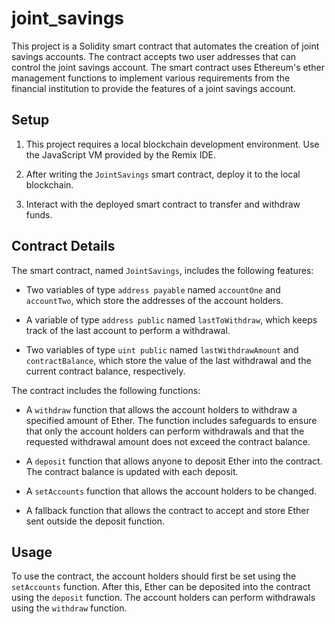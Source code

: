 # joint_savings

This project is a Solidity smart contract that automates the creation of joint savings accounts. The contract accepts two user addresses that can control the joint savings account. The smart contract uses Ethereum's ether management functions to implement various requirements from the financial institution to provide the features of a joint savings account.

## Setup

1. This project requires a local blockchain development environment. Use the JavaScript VM provided by the Remix IDE.

2. After writing the `JointSavings` smart contract, deploy it to the local blockchain.

3. Interact with the deployed smart contract to transfer and withdraw funds.

## Contract Details

The smart contract, named `JointSavings`, includes the following features:

- Two variables of type `address payable` named `accountOne` and `accountTwo`, which store the addresses of the account holders.
  
- A variable of type `address public` named `lastToWithdraw`, which keeps track of the last account to perform a withdrawal.

- Two variables of type `uint public` named `lastWithdrawAmount` and `contractBalance`, which store the value of the last withdrawal and the current contract balance, respectively.

The contract includes the following functions:

- A `withdraw` function that allows the account holders to withdraw a specified amount of Ether. The function includes safeguards to ensure that only the account holders can perform withdrawals and that the requested withdrawal amount does not exceed the contract balance.

- A `deposit` function that allows anyone to deposit Ether into the contract. The contract balance is updated with each deposit.

- A `setAccounts` function that allows the account holders to be changed.

- A fallback function that allows the contract to accept and store Ether sent outside the deposit function.

## Usage

To use the contract, the account holders should first be set using the `setAccounts` function. After this, Ether can be deposited into the contract using the `deposit` function. The account holders can perform withdrawals using the `withdraw` function.

